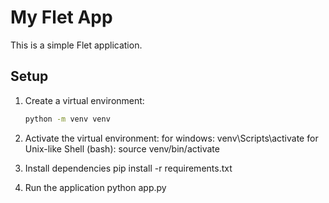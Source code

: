 # My Flet App

This is a simple Flet application.

## Setup

1. Create a virtual environment:
   ```sh
   python -m venv venv

2. Activate the virtual environment:
    for windows: venv\Scripts\activate
    for Unix-like Shell (bash): source venv/bin/activate

3. Install dependencies
    pip install -r requirements.txt

4. Run the application
    python app.py